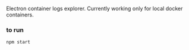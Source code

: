 Electron container logs explorer.
Currently working only for local docker containers.

### to run
```shell
npm start
```

